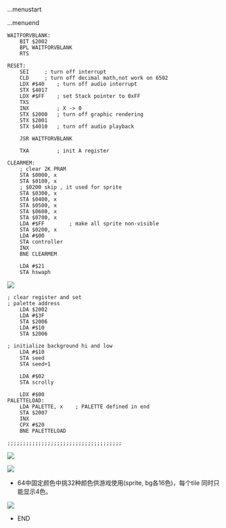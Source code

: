 ...menustart


...menuend


```
WAITFORVBLANK:
    BIT $2002
    BPL WAITFORVBLANK
    RTS
```


```
RESET:
    SEI     ; turn off interrupt
    CLD     ; turn off decimal math,not work on 6502
    LDX #$40    ; turn off audio interrupt
    STX $4017
    LDX #$FF    ; set Stack pointer to 0xFF
    TXS 
    INX         ; X -> 0
    STX $2000   ; turn off graphic rendering
    STX $2001
    STX $4010   ; turn off audio playback

    JSR WAITFORVBLANK   

    TXA         ; init A register
```

```
CLEARMEM:    
    ; clear 2K PRAM
    STA $0000, x
    STA $0100, x
    ; $0200 skip , it used for sprite
    STA $0300, x
    STA $0400, x
    STA $0500, x
    STA $0600, x
    STA $0700, x
    LDA #$FF        ; make all sprite non-visible
    STA $0200, x
    LDA #$00
    STA controller
    INX 
    BNE CLEARMEM
    
    LDA #$21
    STA hswaph 

```

![](https://raw.githubusercontent.com/mebusy/notes/master/imgs/6502_asm_6.png)


```
; clear register and set 
; palette address
    LDA $2002
    LDA #$3F
    STA $2006
    LDA #$10
    STA $2006

; initialize background hi and low
    LDA #$10
    STA seed
    STA seed+1

    LDA #$02
    STA scrolly

    LDX #$00
PALETTELOAD:
    LDA PALETTE, x    ; PALETTE defined in end
    STA $2007
    INX 
    CPX #$20
    BNE PALETTELOAD

;;;;;;;;;;;;;;;;;;;;;;;;;;;;;;;;;;;;;
```

![](https://raw.githubusercontent.com/mebusy/notes/master/imgs/6502_asm_8.png)

![](https://raw.githubusercontent.com/mebusy/notes/master/imgs/6502_asm_9.png)

 - 64中固定颜色中挑32种颜色供游戏使用(sprite, bg各16色)，每个tile 同时只能显示4色。


![](https://raw.githubusercontent.com/mebusy/notes/master/imgs/6502_asm_end.png)


 - END
